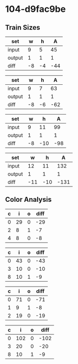 # 104-d9fac9be
## Train Sizes

|set|w|h|A|
|---|---|---|---|
|input|9|5|45|
|output|1|1|1|
|diff|-8|-4|-44|


|set|w|h|A|
|---|---|---|---|
|input|9|7|63|
|output|1|1|1|
|diff|-8|-6|-62|


|set|w|h|A|
|---|---|---|---|
|input|9|11|99|
|output|1|1|1|
|diff|-8|-10|-98|


|set|w|h|A|
|---|---|---|---|
|input|12|11|132|
|output|1|1|1|
|diff|-11|-10|-131|


## Color Analysis

|c|i|o|diff|
|---|---|---|---|
|0|29|0|-29|
|2|8|1|-7|
|4|8|0|-8|


|c|i|o|diff|
|---|---|---|---|
|0|43|0|-43|
|3|10|0|-10|
|8|10|1|-9|


|c|i|o|diff|
|---|---|---|---|
|0|71|0|-71|
|1|9|1|-8|
|2|19|0|-19|


|c|i|o|diff|
|---|---|---|---|
|0|102|0|-102|
|3|20|0|-20|
|8|10|1|-9|

